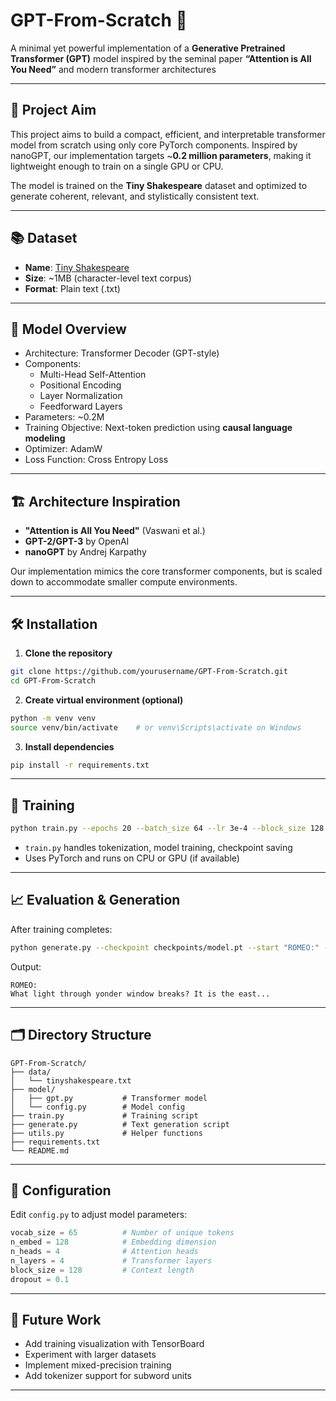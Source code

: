 # GPT-From-Scratch 🚀  
A minimal yet powerful implementation of a **Generative Pretrained Transformer (GPT)** model inspired by the seminal paper **“Attention is All You Need”** and modern transformer architectures 

---

## 🎯 Project Aim

This project aims to build a compact, efficient, and interpretable transformer model from scratch using only core PyTorch components. Inspired by nanoGPT, our implementation targets ~**0.2 million parameters**, making it lightweight enough to train on a single GPU or CPU.

The model is trained on the **Tiny Shakespeare** dataset and optimized to generate coherent, relevant, and stylistically consistent text.

---

## 📚 Dataset

- **Name**: [Tiny Shakespeare](https://raw.githubusercontent.com/karpathy/char-rnn/master/data/tinyshakespeare/input.txt)  
- **Size**: ~1MB (character-level text corpus)  
- **Format**: Plain text (.txt)

---

## 🧠 Model Overview

- Architecture: Transformer Decoder (GPT-style)
- Components:
  - Multi-Head Self-Attention
  - Positional Encoding
  - Layer Normalization
  - Feedforward Layers
- Parameters: ~0.2M
- Training Objective: Next-token prediction using **causal language modeling**
- Optimizer: AdamW
- Loss Function: Cross Entropy Loss

---

## 🏗️ Architecture Inspiration

- **"Attention is All You Need"** (Vaswani et al.)
- **GPT-2/GPT-3** by OpenAI
- **nanoGPT** by Andrej Karpathy

Our implementation mimics the core transformer components, but is scaled down to accommodate smaller compute environments.

---

## 🛠️ Installation

1. **Clone the repository**
```bash
git clone https://github.com/yourusername/GPT-From-Scratch.git
cd GPT-From-Scratch
```

2. **Create virtual environment (optional)**
```bash
python -m venv venv
source venv/bin/activate    # or venv\Scripts\activate on Windows
```

3. **Install dependencies**
```bash
pip install -r requirements.txt
```

---

## 🧪 Training

```bash
python train.py --epochs 20 --batch_size 64 --lr 3e-4 --block_size 128
```

- `train.py` handles tokenization, model training, checkpoint saving
- Uses PyTorch and runs on CPU or GPU (if available)

---

## 📈 Evaluation & Generation

After training completes:

```bash
python generate.py --checkpoint checkpoints/model.pt --start "ROMEO:" --length 200
```

Output:
```
ROMEO:
What light through yonder window breaks? It is the east...
```

---

## 🗂️ Directory Structure

```
GPT-From-Scratch/
├── data/
│   └── tinyshakespeare.txt
├── model/
│   ├── gpt.py           # Transformer model
│   └── config.py        # Model config
├── train.py             # Training script
├── generate.py          # Text generation script
├── utils.py             # Helper functions
├── requirements.txt
└── README.md
```

---

## 🔧 Configuration

Edit `config.py` to adjust model parameters:

```python
vocab_size = 65          # Number of unique tokens
n_embed = 128            # Embedding dimension
n_heads = 4              # Attention heads
n_layers = 4             # Transformer layers
block_size = 128         # Context length
dropout = 0.1
```

---

## 📌 Future Work

- Add training visualization with TensorBoard
- Experiment with larger datasets
- Implement mixed-precision training
- Add tokenizer support for subword units

---

